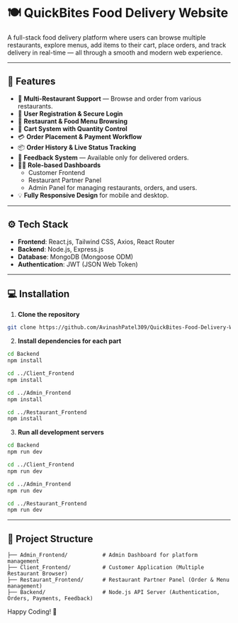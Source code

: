 # 🍽️ QuickBites Food Delivery Website

A full-stack food delivery platform where users can browse multiple restaurants, explore menus, add items to their cart, place orders, and track delivery in real-time — all through a smooth and modern web experience.

---

## 🚀 Features

- 🏪 **Multi-Restaurant Support** — Browse and order from various restaurants.
- 🍕 **User Registration & Secure Login**
- 📖 **Restaurant & Food Menu Browsing**
- 🛒 **Cart System with Quantity Control**
- 💳 **Order Placement & Payment Workflow**
- 📦 **Order History & Live Status Tracking**
- 💬 **Feedback System** — Available only for delivered orders.
- 🧑‍💻 **Role-based Dashboards**
  - Customer Frontend
  - Restaurant Partner Panel
  - Admin Panel for managing restaurants, orders, and users.
- 💡 **Fully Responsive Design** for mobile and desktop.

---

## ⚙️ Tech Stack

- **Frontend**: React.js, Tailwind CSS, Axios, React Router
- **Backend**: Node.js, Express.js
- **Database**: MongoDB (Mongoose ODM)
- **Authentication**: JWT (JSON Web Token)

---

## 💻 Installation

1. **Clone the repository**

```bash
git clone https://github.com/AvinashPatel309/QuickBites-Food-Delivery-Website
```

2. **Install dependencies for each part**

```bash
cd Backend
npm install

cd ../Client_Frontend
npm install

cd ../Admin_Frontend
npm install

cd ../Restaurant_Frontend
npm install
```

3. **Run all development servers**

```bash
cd Backend
npm run dev

cd ../Client_Frontend
npm run dev

cd ../Admin_Frontend
npm run dev

cd ../Restaurant_Frontend
npm run dev
```

---

## 📂 Project Structure

```
├── Admin_Frontend/           # Admin Dashboard for platform management
├── Client_Frontend/          # Customer Application (Multiple Restaurant Browser)
├── Restaurant_Frontend/      # Restaurant Partner Panel (Order & Menu management)
├── Backend/                  # Node.js API Server (Authentication, Orders, Payments, Feedback)
```

Happy Coding! 🚀
